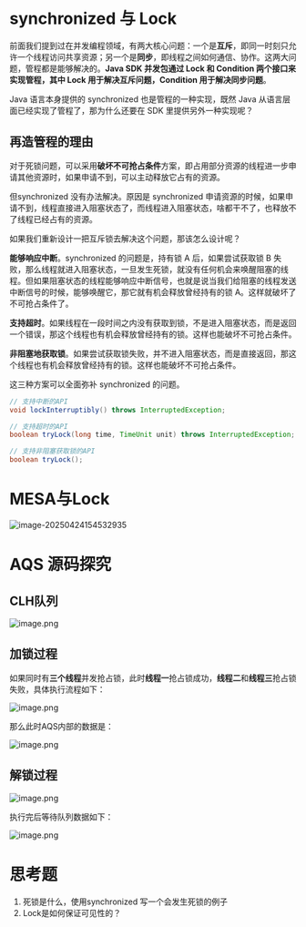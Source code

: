 # synchronized 与 Lock

前面我们提到过在并发编程领域，有两大核心问题：一个是**互斥**，即同一时刻只允许一个线程访问共享资源；另一个是**同步**，即线程之间如何通信、协作。这两大问题，管程都是能够解决的。**Java SDK 并发包通过 Lock 和 Condition 两个接口来实现管程，其中 Lock 用于解决互斥问题，Condition 用于解决同步问题**。

Java 语言本身提供的 synchronized 也是管程的一种实现，既然 Java 从语言层面已经实现了管程了，那为什么还要在 SDK 里提供另外一种实现呢？

## 再造管程的理由

对于死锁问题，可以采用**破坏不可抢占条件**方案，即占用部分资源的线程进一步申请其他资源时，如果申请不到，可以主动释放它占有的资源。

但synchronized 没有办法解决。原因是 synchronized 申请资源的时候，如果申请不到，线程直接进入阻塞状态了，而线程进入阻塞状态，啥都干不了，也释放不了线程已经占有的资源。

如果我们重新设计一把互斥锁去解决这个问题，那该怎么设计呢？

**能够响应中断**。synchronized 的问题是，持有锁 A 后，如果尝试获取锁 B 失败，那么线程就进入阻塞状态，一旦发生死锁，就没有任何机会来唤醒阻塞的线程。但如果阻塞状态的线程能够响应中断信号，也就是说当我们给阻塞的线程发送中断信号的时候，能够唤醒它，那它就有机会释放曾经持有的锁 A。这样就破坏了不可抢占条件了。

**支持超时**。如果线程在一段时间之内没有获取到锁，不是进入阻塞状态，而是返回一个错误，那这个线程也有机会释放曾经持有的锁。这样也能破坏不可抢占条件。

**非阻塞地获取锁**。如果尝试获取锁失败，并不进入阻塞状态，而是直接返回，那这个线程也有机会释放曾经持有的锁。这样也能破坏不可抢占条件。

这三种方案可以全面弥补 synchronized 的问题。

```java
// 支持中断的API
void lockInterruptibly() throws InterruptedException;

// 支持超时的API
boolean tryLock(long time, TimeUnit unit) throws InterruptedException;

// 支持非阻塞获取锁的API
boolean tryLock();

```

# MESA与Lock

![image-20250424154532935](https://blog-1304855543.cos.ap-guangzhou.myqcloud.com/blog/image-20250424154532935.png)

# AQS 源码探究

## CLH队列

![image.png](https://blog-1304855543.cos.ap-guangzhou.myqcloud.com/blog/171d2d42c77b2765~tplv-t2oaga2asx-image.image)

## 加锁过程

如果同时有**三个线程**并发抢占锁，此时**线程一**抢占锁成功，**线程二**和**线程三**抢占锁失败，具体执行流程如下：

![image.png](https://blog-1304855543.cos.ap-guangzhou.myqcloud.com/blog/171d2d42c5d2eb2c~tplv-t2oaga2asx-image.image)

那么此时AQS内部的数据是：

![image.png](https://blog-1304855543.cos.ap-guangzhou.myqcloud.com/blog/171d2d42c8e5e268~tplv-t2oaga2asx-image.image)

## 解锁过程

![image.png](https://blog-1304855543.cos.ap-guangzhou.myqcloud.com/blog/171d2d4332df6fd5~tplv-t2oaga2asx-image.image)

执行完后等待队列数据如下：

![image.png](https://blog-1304855543.cos.ap-guangzhou.myqcloud.com/blog/171d2d434393c58f~tplv-t2oaga2asx-image.image)

# 思考题

1. 死锁是什么，使用synchronized 写一个会发生死锁的例子
2. Lock是如何保证可见性的？